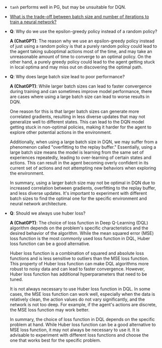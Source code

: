 - `tanh` performs well in PG, but may be unsuitable for DQN.

- [What is the trade-off between batch size and number of iterations to train a neural network?](https://stats.stackexchange.com/questions/164876/what-is-the-trade-off-between-batch-size-and-number-of-iterations-to-train-a-neu)

- **Q**: Why do we use the epsilon-greedy policy instead of a random policy?

  **A (ChatGPT)**: The reason why we use an epsilon-greedy policy instead of just using a random policy is that a purely random policy could lead to the agent taking suboptimal actions most of the time, and may take an unreasonable amount of time to converge to an optimal policy. On the other hand, a purely greedy policy could lead to the agent getting stuck in local optima and may miss out on discovering the optimal path.

- **Q**: Why does large batch size lead to poor performance?

  **A (ChatGPT)**: While larger batch sizes can lead to faster convergence during training and can sometimes improve model performance, there are cases where using a large batch size can lead to worse results in DQN.

  One reason for this is that larger batch sizes can generate more correlated gradients, resulting in less diverse updates that may not generalize well to different states. This can lead to the DQN model getting stuck in non-optimal policies, making it harder for the agent to explore other potential actions in the environment.

  Additionally, when using a large batch size in DQN, we may suffer from a phenomenon called "overfitting to the replay buffer." Essentially, using a large batch size means the model is learning from the same set of experiences repeatedly, leading to over-learning of certain states and actions. This can result in the agent becoming overly confident in its current set of actions and not attempting new behaviors when exploring the environment.

  In summary, using a larger batch size may not be optimal in DQN due to increased correlation between gradients, overfitting to the replay buffer, and less diverse updates. It's important to experiment with different batch sizes to find the optimal one for the specific environment and neural network architecture.

- **Q**: Should we always use huber loss?

  **A (ChatGPT)**: The choice of loss function in Deep Q-Learning (DQL) algorithm depends on the problem's specific characteristics and the desired behavior of the algorithm. While the mean squared error (MSE) loss function is the most commonly used loss function in DQL, Huber loss function can be a good alternative.

  Huber loss function is a combination of squared and absolute loss functions and is less sensitive to outliers than the MSE loss function. This property of Huber loss function can make DQL algorithms more robust to noisy data and can lead to faster convergence. However, Huber loss function has additional hyperparameters that need to be tuned.

  It is not always necessary to use Huber loss function in DQL. In some cases, the MSE loss function can work well, especially when the data is relatively clean, the action values do not vary significantly, and the network is not too deep. For example, if the agent's actions are discrete, the MSE loss function may work better.

  In summary, the choice of loss function in DQL depends on the specific problem at hand. While Huber loss function can be a good alternative to MSE loss function, it may not always be necessary to use it. It is advisable to experiment with different loss functions and choose the one that works best for the specific problem.
